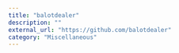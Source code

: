 ```yaml
---
title: "balotdealer"
description: ""
external_url: "https://github.com/balotdealer"
category: "Miscellaneous"
---
```

